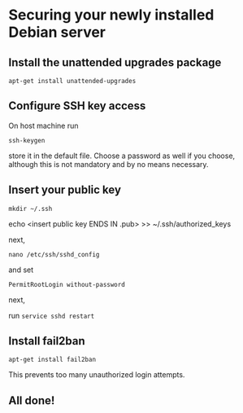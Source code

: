# Securing your newly installed Debian server

## Install  the unattended upgrades package

```apt-get install unattended-upgrades```

## Configure SSH key access

On host machine run 

```ssh-keygen```

store it in the default file. Choose a password as well if you choose, although this is not mandatory and by no means necessary.

## Insert your public key

```mkdir ~/.ssh```

echo <insert public key ENDS IN .pub> >> ~/.ssh/authorized_keys

next, 

```nano /etc/ssh/sshd_config```

and set

```PermitRootLogin without-password```

next,

run ```service sshd restart```

## Install fail2ban

```apt-get install fail2ban```

This prevents too many unauthorized login attempts.

## All done!
